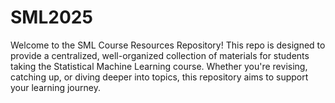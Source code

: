 # SML2025
Welcome to the SML Course Resources Repository! This repo is designed to provide a centralized, well-organized collection of materials for students taking the Statistical Machine Learning course. Whether you're revising, catching up, or diving deeper into topics, this repository aims to support your learning journey.
